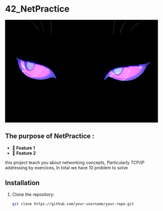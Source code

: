 # 42_NetPractice
![Feature Demo](images/𝔢𝔩𝔡𝔯𝔦𝔱𝔠𝔥%20ᖭི༏ᖫྀ.gif)




## The purpose of NetPractice :
- 🎉 **Feature 1**
- 🚀 **Feature 2**

this project teach you about networking concepts, Particularly TCP/IP addressing by exercices, In total we have
10 problem to solve  
## Installation
1. Clone the repository:
   ```bash
   git clone https://github.com/your-username/your-repo.git
